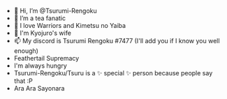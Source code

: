 - 👋 Hi, I’m @Tsurumi-Rengoku
- 👀 I’m a tea fanatic
- 🌱 I love Warriors and Kimetsu no Yaiba
- 💞️ I'm Kyojuro's wife
- 📫 My discord is Tsurumi Rengoku #7477 (I'll add you if I know you well enough)
- Feathertail Supremacy 
- I'm always hungry
- Tsurumi-Rengoku/Tsuru is a ✨ special ✨ person because people say that :P
- Ara Ara Sayonara
